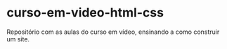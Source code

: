 # curso-em-video-html-css
Repositório com as aulas do curso em vídeo, ensinando a como construir um site.

